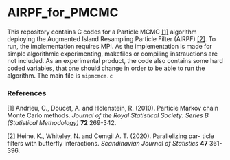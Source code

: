 # AIRPF_for_PMCMC

This repository contains C codes for a Particle MCMC [[1]](#1) algorithm deploying the Augmented Island Resampling Particle Filter (AIRPF) [[2]](#2). To run, the implementation requires MPI. As the implementation is made for simple algorithmic experimenting, makefiles or compiling instrauctions are not included. As an experimental product, the code also contains some hard coded variables, that one should change in order to be able to run the algorithm. The main file is `mipmcmcm.c`

### References
<a id="1">[1]</a> 
Andrieu, C., Doucet, A. and Holenstein, R. (2010). 
Particle Markov chain Monte Carlo methods. 
*Journal of the Royal Statistical Society: Series B (Statistical Methodology)* **72** 269-342.

<a id="2">[2]</a> 
Heine, K., Whiteley, N. and Cemgil A. T. (2020).
Parallelizing par- ticle filters with butterfly interactions. 
*Scandinavian Journal of Statistics* **47** 361-396.
